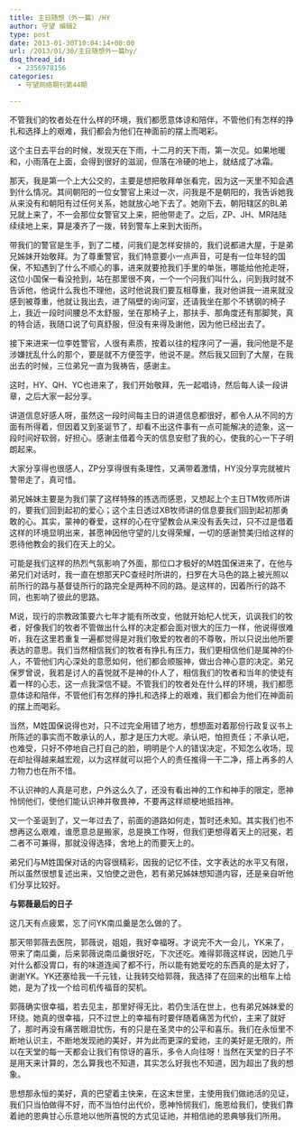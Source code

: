 ```yaml
---
title: 主日随想（外一篇）/HY
author: 守望 编辑2
type: post
date: 2013-01-30T10:04:14+00:00
url: /2013/01/30/主日随想外一篇hy/
dsq_thread_id:
  - 2356978156
categories:
  - 守望网络期刊第44期

---
```

不管我们的牧者处在什么样的环境，我们都愿意体谅和陪伴，不管他们有怎样的挣扎和选择上的艰难，我们都会为他们在神面前的摆上而喝彩。<!--more-->

这个主日去平台的时候，发现天在下雨，十二月的天下雨，第一次见。如果地暖和，小雨落在上面，会得到很好的滋润，但落在冷硬的地上，就结成了冰霜。

那天，我是第一个上大公交的，主要是想把敬拜单张看完，因为这一天里不知会遇到什么情况。其间朝阳的一位女警官上来过一次，问我是不是朝阳的，我告诉她我从来没有和朝阳有过任何关系，她就放心地下去了。她刚下去，朝阳辖区的BL弟兄就上来了，不一会那位女警官又上来，把他带走了。之后，ZP、JH、MR陆陆续续地上来，算是凑齐了一拨，转到警车上来到大街所。

带我们的警官是生手，到了二楼，问我们是怎样安排的，我们说都进大屋，于是弟兄姊妹开始敬拜。为了尊重警官，我们特意要小一点声音，可是有一位年轻的国保，不知遇到了什么不顺心的事，进来就要抢我们手里的单张，哪能给他抢走呀，这位小国保一看没抢到，站在那里很不爽，一个一个问我们叫什么，问到我时就不告诉他，他说什么我也不理他，这时他说我们要互相尊重，我对他讲我一进来就没感到被尊重，他就让我出去，进了隔壁的询问室，还请我坐在那个不锈钢的椅子上，我近一段时间腰总不太舒服，坐在那椅子上，那扶手、那角度还有那脚凳，真的特合适，我随口说了句真舒服，但没有来得及谢他，因为他已经出去了。

接下来进来一位李姓警官，人很有素质，按着以往的程序问了一遍，我问他是不是涉嫌扰乱什么的那个，要是就不方便签字，他说不是。然后我又回到了大屋，在我出去的时候，三位弟兄一直为我祷告，感谢主。

这时，HY、QH、YC也进来了，我们开始敬拜，先一起唱诗，然后每人读一段讲章，之后大家一起分享。

讲道信息好感人呀，虽然这一段时间每主日的讲道信息都很好，都令人从不同的方面有所得着，但因着又到圣诞节了，却看不出这件事有一点可能解决的迹象，这一段时间好软弱，好担心。感谢主借着今天的信息安慰了我的心，使我的心一下子明朗起来。

大家分享得也很感人，ZP分享得很有条理性，又满带着激情，HY没分享完就被片警带走了，真可惜。

弟兄姊妹主要是为我们蒙了这样特殊的拣选而感恩，又想起上个主日TM牧师所讲的，要我们回到起初的爱心；这个主日透过XB牧师讲的信息要我们回到起初那勇敢的心。其实，蒙神的眷爱，这样的心在守望教会从来没有丢失过，只不过是借着这样的环境显明出来，甚愿神因他守望的儿女得荣耀，一切的感谢赞美归给这样的恩待他教会的我们在天上的父。

可能是我们这样的热烈气氛影响了外面，那位口才极好的M姓国保进来了，在他与弟兄们对话时，我一直在想那天PC查经时所讲的，扫罗在大马色的路上被光照以前所行的路与基督徒所行的路完全是两种不同的路。是这样的，因着所行的路不同，也影响了彼此的思路。

M说，现行的宗教政策要六七年才能有所改变，他就开始杞人忧天，讥讽我们的牧者，好像我们的牧者不管做出什么样的决定都会面对很大的压力一样，他说得很难听，我在这里若重复一遍都觉得是对我们敬爱的牧者的不尊敬，所以只说出他所要表达的意思。我们当然相信我们的牧者有挣扎有压力，我们更相信他们是属神的仆人，不管他们内心深处的意愿如何，他们都会顺服神，做出合神心意的决定。弟兄保罗曾说，我若是讨人的喜悦就不是神的仆人了，相信我们的牧者和当年的使徒有着一样的心志，这一点我深信不疑。不管我们的牧者处在什么样的环境，我们都愿意体谅和陪伴，不管他们有怎样的挣扎和选择上的艰难，我们都会为他们在神面前的摆上而喝彩。

当然，M姓国保说得也对，只不过完全用错了地方，想想面对着那份行政复议书上所陈述的事实而不敢承认的人，那才是压力大呢。承认吧，怕担责任；不承认吧，也难受，只好不停地自己打自己的脸，明明是个人的错误决定，不知怎么收场，现在却扯得越来越宏观，以为这样就可以把个人的责任推得一干二净，搭上再多的人力物力也在所不惜。

不认识神的人真是可悲，户外这么久了，还没有看出神的工作和神手的限定，愿神怜悯他们，使他们能认识神并敬畏神，不要再这样顽梗地抵挡神。

又一个圣诞到了，又一年过去了，前面的道路如何走，暂时还未知。其实我们也不想再这么艰难，谁愿意总是搬家，总是换工作呀，但我们更想得着天上的冠冕，若二者不可兼得，那就没得选择，舍地上的而要天上的。

弟兄们与M姓国保对话的内容很精彩，因我的记忆不佳，文字表达的水平又有限，所以虽然很想复述出来，又怕使之逊色，若有弟兄姊妹想知道内容，还是亲自听他们分享比较好。

**与郭薇最后的日子**

这几天有点疲累，忘了问YK南瓜羹是怎么做的了。

那天带郭薇去医院，郭薇说，姐姐，我好幸福呀。才说完不大一会儿，YK来了，带来了南瓜羹，后来郭薇说南瓜羹很好吃，下次还吃。难得郭薇这样说，因她几乎对什么都没胃口，有的味道连闻了都不行，所以能有她爱吃的东西真的是太好了，谢谢YK。YK还塞给我一千元钱，让我转交给郭薇，我选择了在回来的出租车上给她，是为了找一个给司机传福音的契机。

郭薇确实很幸福，若去见主，那里好得无比，若仍生活在世上，也有弟兄姊妹爱的环绕。她真的很幸福，只不过世上的幸福有时要伴随着痛苦为代价，主来了就好了，那时再没有痛苦眼泪忧伤，有的只是在圣灵中的公平和喜乐。我们在永恒里不断地认识主，不断地发现祂的美好，并为此而更深的爱祂，主的美好是无限的，所以在天堂的每一天都会让我们有惊讶的喜乐，多令人向往呀！当然在天堂的日子不是用天来计算的，怎么算我也不知道，其实怎么好我也不知道，因为超出了我的想象。

思想那永恒的美好，真的巴望着主快来，在这末世里，主使用我们做祂活的见证，我们只当怕做得不好，而不当怕付出代价，愿神怜悯我们，施恩给我们，使我们靠着祂的恩典甘心乐意地以他所喜悦的方式见证祂，并相信祂的恩典够我们所用。